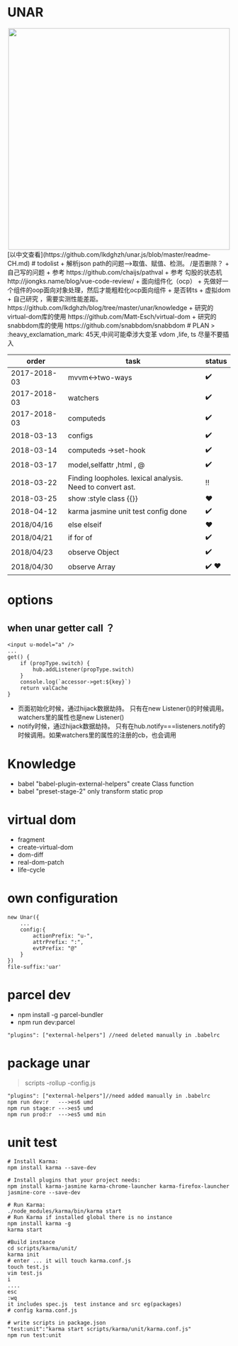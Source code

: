 # UNAR
<div align=center><img width="500" src="https://github.com/lkdghzh/unar.js/blob/master/scrapper.jpg"/></div>
[以中文查看](https://github.com/lkdghzh/unar.js/blob/master/readme-CH.md)
# todolist
+ 解析json path的问题-->取值、赋值、检测。 /是否删除？
    + 自己写的问题
    + 参考 https://github.com/chaijs/pathval
    + 参考 勾股的状态机 http://jiongks.name/blog/vue-code-review/
+ 面向组件化（ocp）
    + 先做好一个组件的oop面向对象处理，然后才能粗粒化ocp面向组件
+ 是否转ts
+ 虚拟dom
    + 自己研究 ，需要实测性能差距。https://github.com/lkdghzh/blog/tree/master/unar/knowledge
    + 研究的virtual-dom库的使用 https://github.com/Matt-Esch/virtual-dom
    + 研究的snabbdom库的使用 https://github.com/snabbdom/snabbdom
# PLAN
> :heavy_exclamation_mark: 45天,中间可能牵涉大变革 vdom ,life, ts 尽量不要插入

order | task | status
----  |----  | ---- 
2017-2018-03 | mvvm<->two-ways | :heavy_check_mark:
2017-2018-03 | watchers | :heavy_check_mark:
2017-2018-03 | computeds | :heavy_check_mark:
2018-03-13  | configs | :heavy_check_mark:
2018-03-14  | computeds ->set-hook  | :heavy_check_mark:
2018-03-17  | model,selfattr ,html , @  | :heavy_check_mark: 
2018-03-22  | Finding loopholes. lexical analysis. Need to convert ast. | :bangbang:
2018-03-25  | show  :style class {{}}   | :hearts: 
2018-04-12  | karma jasmine unit test config done  | :heavy_check_mark:
2018/04/16  | else elseif | :hearts: 
2018/04/21  | if  for  of| :heavy_check_mark: 
2018/04/23  | observe Object  |:heavy_check_mark: 
2018/04/30 | observe Array  | :heavy_check_mark: :hearts: 
# options
## when unar getter call ？
```
<input u-model="a" />
...
get() {
    if (propType.switch) {
        hub.addListener(propType.switch)
    }
    console.log(`accessor->get:${key}`)
    return valCache
}
```
+ 页面初始化时候，通过hijack数据劫持。 只有在new Listener()的时候调用。watchers里的属性也是new Listener()
+ notify时候，通过hijack数据劫持。 只有在hub.notify===listeners.notify的时候调用。如果watchers里的属性的注册的cb，也会调用
# Knowledge
+ babel "babel-plugin-external-helpers" create Class function 
+ babel "preset-stage-2" only transform static prop
# virtual dom
- fragment
- create-virtual-dom
- dom-diff
- real-dom-patch
- life-cycle
# own configuration
    new Unar({
        ...
        config:{
            actionPrefix: "u-",
            attrPrefix: ":",
            evtPrefix: "@"
        }
    })
    file-suffix:'uar'

# parcel dev
+ npm install -g parcel-bundler
+ npm run dev:parcel

```
"plugins": ["external-helpers"] //need deleted manually in .babelrc
```

# package unar
> scripts -rollup -config.js

```
"plugins": ["external-helpers"]//need added manually in .babelrc
npm run dev:r   --->es6 umd
npm run stage:r --->es5 umd 
npm run prod:r  --->es5 umd min
```
# unit test
```
# Install Karma:
npm install karma --save-dev

# Install plugins that your project needs:
npm install karma-jasmine karma-chrome-launcher karma-firefox-launcher jasmine-core --save-dev

# Run Karma:
./node_modules/karma/bin/karma start
# Run Karma if installed global there is no instance
npm install karma -g
karma start

#Build instance
cd scripts/karma/unit/
karma init
# enter ... it will touch karma.conf.js
touch test.js
vim test.js
i
....
esc
:wq
it includes spec.js  test instance and src eg(packages)
# config karma.conf.js

# write scripts in package.json
"test:unit":"karma start scripts/karma/unit/karma.conf.js"
npm run test:unit
```
